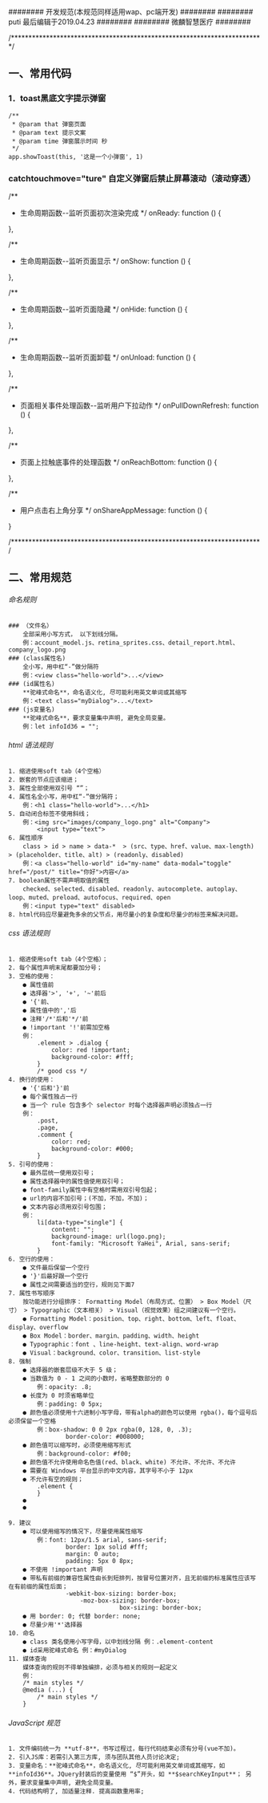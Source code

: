 ######## 开发规范(本规范同样适用wap、pc端开发) ########
########  puti 最后编辑于2019.04.23 ########
######## 微麟智慧医疗 ########

/************************************************************************/
## 一、常用代码

### 1．toast黑底文字提示弹窗
    /**
     * @param that 弹窗页面
     * @param text 提示文案
     * @param time 弹窗展示时间 秒
     */
    app.showToast(this, '这是一个小弹窗', 1)

### catchtouchmove="ture"  自定义弹窗后禁止屏幕滚动（滚动穿透）

/**
   * 生命周期函数--监听页面初次渲染完成
   */
  onReady: function () {

  },

  /**
   * 生命周期函数--监听页面显示
   */
  onShow: function () {

  },

  /**
   * 生命周期函数--监听页面隐藏
   */
  onHide: function () {

  },

  /**
   * 生命周期函数--监听页面卸载
   */
  onUnload: function () {

  },

  /**
   * 页面相关事件处理函数--监听用户下拉动作
   */
  onPullDownRefresh: function () {

  },

  /**
   * 页面上拉触底事件的处理函数
   */
  onReachBottom: function () {

  },

  /**
   * 用户点击右上角分享
   */
  onShareAppMessage: function () {

  }

/***********************************************************************/
## 二、常用规范

###### 命名规则
    ### （文件名）
        全部采用小写方式， 以下划线分隔。
    	例：account_model.js、retina_sprites.css、detail_report.html、company_logo.png
    ### (class属性名)
        全小写，用中杠“-”做分隔符
        例：<view class="hello-world">...</view>
    ### (id属性名)
        **驼峰式命名**，命名语义化, 尽可能利用英文单词或其缩写
        例：<text class="myDialog">...</text>
    ### (js变量名)
        **驼峰式命名**，要求变量集中声明, 避免全局变量。
        例：let infoId36 = "";

###### html 语法规则
    1. 缩进使用soft tab（4个空格）
    2. 嵌套的节点应该缩进；
    3. 属性全部使用双引号 “”；
    4. 属性名全小写，用中杠“-”做分隔符；
        例：<h1 class="hello-world">...</h1>
    5. 自动闭合标签不使用斜线；
        例：<img src="images/company_logo.png" alt="Company">
            <input type="text">
    6. 属性顺序
        class > id > name > data-*	> (src、type、href、value、max-length) > (placeholder、title、alt) > (readonly、disabled)
        例：<a class="hello-world" id="my-name" data-modal="toggle" href="/post/" title="你好">内容</a>
    7. boolean属性不需声明取值的属性
        checked、selected、disabled、readonly、autocomplete、autoplay、loop、muted、preload、autofocus、required、open
        例：<input type="text" disabled>
    8. html代码应尽量避免多余的父节点，用尽量小的复杂度和尽量少的标签来解决问题。

###### css 语法规则
    1. 缩进使用soft tab（4个空格）；
    2. 每个属性声明末尾都要加分号；
    3. 空格的使用：
        ● 属性值前
        ● 选择器'>', '+', '~'前后
        ● '{'前、
        ● 属性值中的','后
        ● 注释'/*'后和'*/'前
        ● !important '!'前需加空格
        例：
            .element > .dialog {
                color: red !important;
                background-color: #fff;
            }
            /* good css */
    4. 换行的使用：
        ● '{'后和'}'前
        ● 每个属性独占一行
        ● 当一个 rule 包含多个 selector 时每个选择器声明必须独占一行
        例：
            .post,
            .page,
            .comment {
                color: red;
                background-color: #000;
            }
    5. 引号的使用：
        ● 最外层统一使用双引号；
        ● 属性选择器中的属性值使用双引号；
        ● font-family属性中有空格时需用双引号包起；
        ● url的内容不加引号；(不加，不加，不加)；
        ● 文本内容必须用双引号包围；
        例：
            li[data-type="single"] {
                content: "";
                background-image: url(logo.png);
                font-family: "Microsoft YaHei", Arial, sans-serif;
            }
    6. 空行的使用：
        ● 文件最后保留一个空行
        ● '}'后最好跟一个空行
        ● 属性之间需要适当的空行，规则见下面7
    7. 属性书写顺序
        按功能进行分组排序： Formatting Model（布局方式、位置） > Box Model（尺寸） > Typographic（文本相关） > Visual（视觉效果）组之间建议有一个空行。
        ● Formatting Model：position、top、right、bottom、left、float、display、overflow
        ● Box Model：border、margin、padding、width、height
        ● Typographic：font 、line-height、text-align、word-wrap
        ● Visual：background、color、transition、list-style
    8. 强制
        ● 选择器的嵌套层级不大于 5 级；
        ● 当数值为 0 - 1 之间的小数时，省略整数部分的 0
            例：opacity: .8;
        ● 长度为 0 时须省略单位
            例：padding: 0 5px;
        ● 颜色值必须使用十六进制小写字母，带有alpha的颜色可以使用 rgba()，每个逗号后必须保留一个空格
            例：box-shadow: 0 0 2px rgba(0, 128, 0, .3);
                    border-color: #008000;
        ● 颜色值可以缩写时，必须使用缩写形式
            例：background-color: #f00;
        ● 颜色值不允许使用命名色值(red、black、white) 不允许、不允许、不允许
        ● 需要在 Windows 平台显示的中文内容，其字号不小于 12px
        ● 不允许有空的规则；
            .element {
            }
        ●
        ●

    9. 建议
        ● 可以使用缩写的情况下，尽量使用属性缩写
            例：font: 12px/1.5 arial, sans-serif;
                    border: 1px solid #fff;
                    margin: 0 auto;
                    padding: 5px 0 8px;
        ● 不使用 !important 声明
        ● 带私有前缀的兼容性属性由长到短排列，按冒号位置对齐，且无前缀的标准属性应该写在有前缀的属性后面；
                    -webkit-box-sizing: border-box;
                        -moz-box-sizing: border-box;
                                   box-sizing: border-box;
        ● 用 border: 0; 代替 border: none;
        ● 尽量少用'*'选择器
    10. 命名
        ● class 类名使用小写字母，以中划线分隔 例：.element-content
        ● id采用驼峰式命名 例：#myDialog
    11. 媒体查询
        媒体查询的规则不得单独编排，必须与相关的规则一起定义
        例：
        /* main styles */
        @media (...) {
            /* main styles */
        }

###### JavaScript 规范

    1. 文件编码统一为 **utf-8**，书写过程过，每行代码结束必须有分号(vue不加)。
    2. 引入JS库：若需引入第三方库, 须与团队其他人员讨论决定;
    3. 变量命名：**驼峰式命名**，命名语义化, 尽可能利用英文单词或其缩写，如 **infoId36**。JQuery封装后的变量使用 “$”开头，如 **$searchKeyInput**； 另外，要求变量集中声明, 避免全局变量。
    4. 代码结构明了, 加适量注释. 提高函数重用率;

